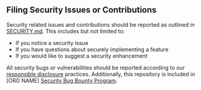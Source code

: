 ## Filing Security Issues or Contributions
Security related issues and contributions should be reported as outlined in [SECURITY.md](SECURITY.md). This includes but not limited to:

* If you notice a security issue
* If you have questions about securely implementing a feature
* If you would like to suggest a security enhancement

All security bugs or vulnerabilities should be reported according to our [responsible disclosure](# "link to [ORG NAME] responsible disclosure policy") practices. Additionally, this repository is included in [ORG NAME] [Security Bug Bounty Program](# "link to [ORG NAME] bug bounty information").